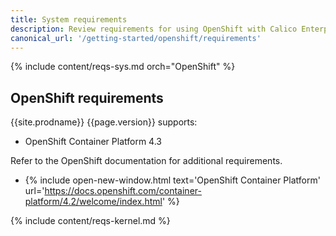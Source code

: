 ```yaml
---
title: System requirements
description: Review requirements for using OpenShift with Calico Enterprise.
canonical_url: '/getting-started/openshift/requirements'
---
```


{% include content/reqs-sys.md orch="OpenShift" %}

## OpenShift requirements

{{site.prodname}} {{page.version}} supports:

- OpenShift Container Platform 4.3

Refer to the OpenShift documentation for additional requirements.

- {% include open-new-window.html text='OpenShift Container Platform' url='https://docs.openshift.com/container-platform/4.2/welcome/index.html' %}

{% include content/reqs-kernel.md %}
